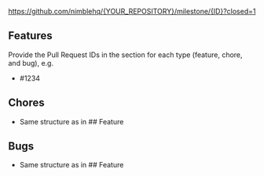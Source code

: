 https://github.com/nimblehq/{YOUR_REPOSITORY}/milestone/{ID}?closed=1

## Features

Provide the Pull Request IDs in the section for each type (feature, chore, and bug), e.g.

- #1234

## Chores
- Same structure as in ## Feature

## Bugs
- Same structure as in ## Feature
